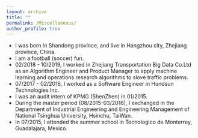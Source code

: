 ```yaml
---
layout: archive
title: ""
permalink: /Miscellaneous/
author_profile: true
---
```



* I was born in Shandong province, and live in Hangzhou city, Zhejiang province, China.
* I am a football (soccer) fun.
* 02/2018 - 10/2019, I worked in Zhejiang Transportation Big Data Co.Ltd as an Algorithm Engineer and Product Manager to apply machine learning and operations research algorithms to slove traffic problems.
* 07/2017 - 02/2018, I worked as a Software Engineer in Hundsun Technologies Inc. 
* I was an audit intern of KPMG (ShenZhen) in 01/2015.
* During the master period (08/2015-03/2016), I exchanged in the Department of Industrial Engineering and Engineering Management of National Tsinghua University, Hsinchu, TaiWan.
* In 07/2015, I attended the summer school in Tecnologico de Monterrey, Guadalajara, Mexico.
